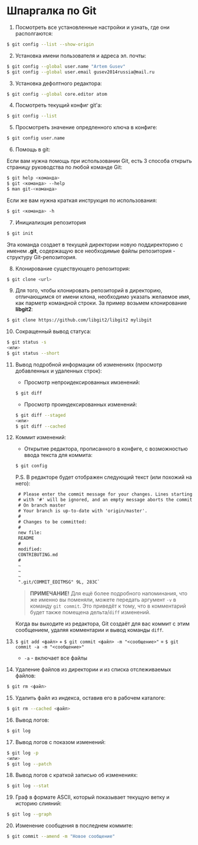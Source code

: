 # Шпаргалка по Git

1. Посмотреть все установленные настройки и узнать, где они располгаются:
```bash
$ git config --list --show-origin
```

2. Установка имени пользователя и адреса эл. почты:
```bash
$ git config --global user.name "Artem Gusev"
$ git config --global user.email gusev2014russia@mail.ru
```

3. Установка дефолтного редактора:
```bash
$ git config --global core.editor atom
```

4. Посмотреть текущий конфиг git'а:
```bash
$ git config --list
```

5. Просмотреть значение опредленного ключа в конфиге:
```bash
$ git config user.name
```

6. Помощь в git:

Если вам нужна помощь при использовании Git, есть 3 способа открыть страницу руководства по любой команде Git:
```bash
$ git help <команда>
$ git <команда> --help
$ man git-<команда>
```

Если же вам нужна краткая инструкция по использования:
```bash
$ git <команда> -h
```

7. Инициализция репозитория
```bash
$ git init
```

Эта команда создает в текущей директории новую поддиректорию с именем **.git**, содержащую все необходимые файлы репозитория - структуру Git-репозитория.

8. Клонирование существующего репозитория:
```bash
$ git clone <url>
```

9. Для того, чтобы клонировать репозиторий в директорию, отличающимся от имени клона, необходимо указать желаемое имя, как парметр командной строки. За пример возьмем клонирование **libgit2**:
```bash
$ git clone https://github.com/libgit2/libgit2 mylibgit
```

10. Сокращенный вывод статуса:
```bash
$ git status -s
<или>
$ git status --short 
```

11. Вывод подробной информации об изменениях (просмотр добавленных и удаленных строк):

    * Просмотр непроидексированных имзенений:

    ```bash
    $ git diff
    ```

    * Просмотр проиндексированных изменений:
    
    ```bash
    $ git diff --staged
    <или>
    $ git diff --cached
    ```
    
12. Коммит изменений:
    * Открытие редактора, прописанного в конфиге, с возможностью ввода текста для коммита:
    ```bash
    $ git config
    ```
    
    P.S. В редакторе будет отображен следующий текст (или похожий на него):
    
    ```markdown
     # Please enter the commit message for your changes. Lines starting
     # with '#' will be ignored, and an empty message aborts the commit.
     # On branch master
     # Your branch is up-to-date with 'origin/master'.
     #
     # Changes to be committed:
     #
     new file:
     README
     #
     modified:
     CONTRIBUTING.md
     #
     ~
     ~
     ~
     ".git/COMMIT_EDITMSG" 9L, 283C`
    ```
     
     >**ПРИМЕЧАНИЕ!** Для ещё более подробного напоминания, что же именно вы поменяли, можете передать аргумент `-v` в команду `git commit`. Это приведёт к тому, что в комментарий будет также помещена дельта/`diff` изменений.
     
     Когда вы выходите из редактора, Git создаёт для вас коммит с этим сообщением, удаляя комментарии и вывод команды `diff`.
     
13. `$ git add <файл>` + `$ git commit <файл> -m "<сообщение>"` = `$ git commit -a -m "<сообщение>"`
    
    * `-a` - включает все файлы
    
14. Удаление файлов из директории и из списка отслеживаемых файлов:
```bash
$ git rm <файл>
```
    
15. Удалить файл из индекса, оставив его в рабочем каталоге:
```bash
$ git rm --cached <файл>
```

16. Вывод логов:
```bash
$ git log
```

17. Вывод логов с показом изменений:
```bash
$ git log -p
<или>
$ git log --patch
```

18. Вывод логов с краткой записью об изменениях:
```bash
$ git log --stat
```

19. Граф в формате ASCII, который показывает текущую ветку и историю слияний:
```bash
$ git log --graph
```

20. Изменение сообщения в последнем коммите:
```bash
$ git commit --amend -m "Новое сообщение"
```
